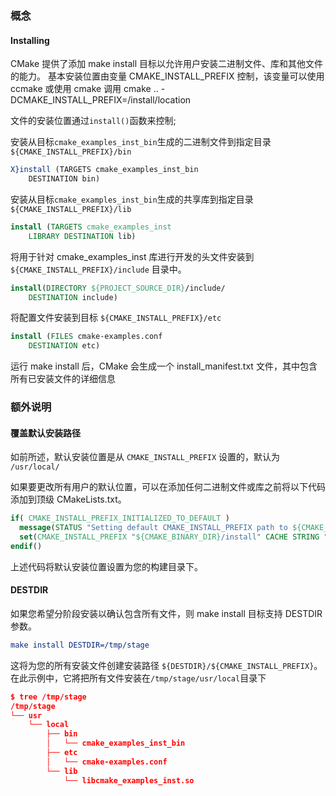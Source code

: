 ### 概念

#### Installing

CMake 提供了添加 make install 目标以允许用户安装二进制文件、库和其他文件的能力。 基本安装位置由变量 CMAKE_INSTALL_PREFIX 控制，该变量可以使用 ccmake 或使用 cmake 调用 cmake .. -DCMAKE_INSTALL_PREFIX=/install/location

文件的安装位置通过`install()`函数来控制;

安装从目标`cmake_examples_inst_bin`生成的二进制文件到指定目录`${CMAKE_INSTALL_PREFIX}/bin`

```cmake
X}install (TARGETS cmake_examples_inst_bin
    DESTINATION bin)
```

安装从目标`cmake_examples_inst_bin`生成的共享库到指定目录`${CMAKE_INSTALL_PREFIX}/lib`

```cmake
install (TARGETS cmake_examples_inst
    LIBRARY DESTINATION lib)
```

将用于针对 cmake_examples_inst 库进行开发的头文件安装到 `${CMAKE_INSTALL_PREFIX}/include` 目录中。

```cmake
install(DIRECTORY ${PROJECT_SOURCE_DIR}/include/
    DESTINATION include)
```

将配置文件安装到目标 `${CMAKE_INSTALL_PREFIX}/etc`

```cmake
install (FILES cmake-examples.conf
    DESTINATION etc)
```

运行 make install 后，CMake 会生成一个 install_manifest.txt 文件，其中包含所有已安装文件的详细信息 

### 额外说明

#### 覆盖默认安装路径

如前所述，默认安装位置是从 `CMAKE_INSTALL_PREFIX` 设置的，默认为 `/usr/local/`

如果要更改所有用户的默认位置，可以在添加任何二进制文件或库之前将以下代码添加到顶级 CMakeLists.txt。

```cmake
if( CMAKE_INSTALL_PREFIX_INITIALIZED_TO_DEFAULT )
  message(STATUS "Setting default CMAKE_INSTALL_PREFIX path to ${CMAKE_BINARY_DIR}/install")
  set(CMAKE_INSTALL_PREFIX "${CMAKE_BINARY_DIR}/install" CACHE STRING "The path to use for make install" FORCE)
endif()
```

上述代码将默认安装位置设置为您的构建目录下。

#### DESTDIR

如果您希望分阶段安装以确认包含所有文件，则 make install 目标支持 DESTDIR 参数。

```cmake
make install DESTDIR=/tmp/stage
```

这将为您的所有安装文件创建安装路径 `${DESTDIR}/${CMAKE_INSTALL_PREFIX}`。 在此示例中，它將把所有文件安装在`/tmp/stage/usr/local`目录下

```cmake
$ tree /tmp/stage
/tmp/stage
└── usr
    └── local
        ├── bin
        │   └── cmake_examples_inst_bin
        ├── etc
        │   └── cmake-examples.conf
        └── lib
            └── libcmake_examples_inst.so
```

